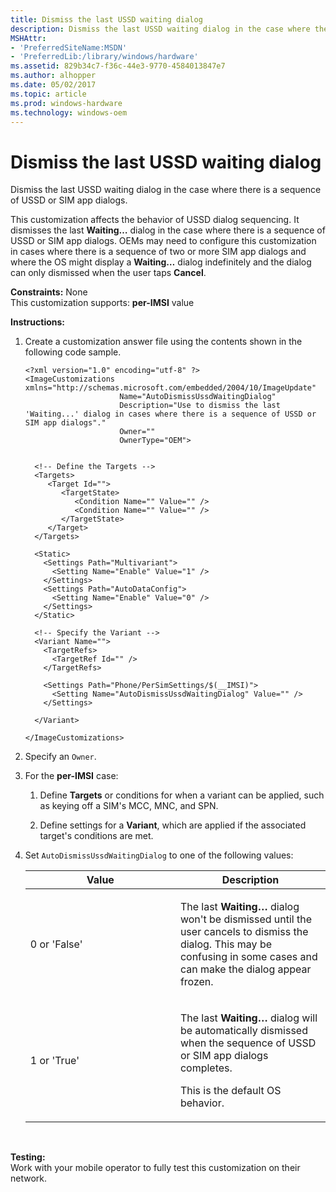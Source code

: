 ```yaml
---
title: Dismiss the last USSD waiting dialog
description: Dismiss the last USSD waiting dialog in the case where there is a sequence of USSD or SIM app dialogs.
MSHAttr:
- 'PreferredSiteName:MSDN'
- 'PreferredLib:/library/windows/hardware'
ms.assetid: 829b34c7-f36c-44e3-9770-4584013847e7
ms.author: alhopper
ms.date: 05/02/2017
ms.topic: article
ms.prod: windows-hardware
ms.technology: windows-oem
---
```


# Dismiss the last USSD waiting dialog


Dismiss the last USSD waiting dialog in the case where there is a sequence of USSD or SIM app dialogs.

This customization affects the behavior of USSD dialog sequencing. It dismisses the last **Waiting…** dialog in the case where there is a sequence of USSD or SIM app dialogs. OEMs may need to configure this customization in cases where there is a sequence of two or more SIM app dialogs and where the OS might display a **Waiting…** dialog indefinitely and the dialog can only dismissed when the user taps **Cancel**.

<a href="" id="constraints---none"></a>**Constraints:** None  
This customization supports: **per-IMSI** value

<a href="" id="instructions-"></a>**Instructions:**  
1.  Create a customization answer file using the contents shown in the following code sample.

    ```
    <?xml version="1.0" encoding="utf-8" ?>  
    <ImageCustomizations xmlns="http://schemas.microsoft.com/embedded/2004/10/ImageUpdate"  
                         Name="AutoDismissUssdWaitingDialog"  
                         Description="Use to dismiss the last 'Waiting...' dialog in cases where there is a sequence of USSD or SIM app dialogs"."  
                         Owner=""  
                         OwnerType="OEM"> 

      
      <!-- Define the Targets --> 
      <Targets>
         <Target Id="">
            <TargetState>
               <Condition Name="" Value="" />
               <Condition Name="" Value="" />
            </TargetState>
         </Target>
      </Targets>
      
      <Static>
        <Settings Path="Multivariant">
          <Setting Name="Enable" Value="1" />
        </Settings>
        <Settings Path="AutoDataConfig">
          <Setting Name="Enable" Value="0" />
        </Settings>
      </Static>

      <!-- Specify the Variant -->
      <Variant Name=""> 
        <TargetRefs>
          <TargetRef Id="" /> 
        </TargetRefs>

        <Settings Path="Phone/PerSimSettings/$(__IMSI)"> 
          <Setting Name="AutoDismissUssdWaitingDialog" Value="" />        
        </Settings>  

      </Variant>

    </ImageCustomizations>
    ```

2.  Specify an `Owner`.

3.  For the **per-IMSI** case:

    1.  Define **Targets** or conditions for when a variant can be applied, such as keying off a SIM's MCC, MNC, and SPN.

    2.  Define settings for a **Variant**, which are applied if the associated target's conditions are met.

4.  Set `AutoDismissUssdWaitingDialog` to one of the following values:

    <table>
    <colgroup>
    <col width="50%" />
    <col width="50%" />
    </colgroup>
    <thead>
    <tr class="header">
    <th>Value</th>
    <th>Description</th>
    </tr>
    </thead>
    <tbody>
    <tr class="odd">
    <td><p>0 or 'False'</p></td>
    <td><p>The last <strong>Waiting…</strong> dialog won't be dismissed until the user cancels to dismiss the dialog. This may be confusing in some cases and can make the dialog appear frozen.</p></td>
    </tr>
    <tr class="even">
    <td><p>1 or 'True'</p></td>
    <td><p>The last <strong>Waiting…</strong> dialog will be automatically dismissed when the sequence of USSD or SIM app dialogs completes.</p>
    <p>This is the default OS behavior.</p></td>
    </tr>
    </tbody>
    </table>

     

<a href="" id="testing-"></a>**Testing:**  
Work with your mobile operator to fully test this customization on their network.

 

 






